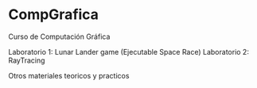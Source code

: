 # CompGrafica
Curso de Computación Gráfica

Laboratorio 1: Lunar Lander game (Ejecutable Space Race)
Laboratorio 2: RayTracing

Otros materiales teoricos y practicos
